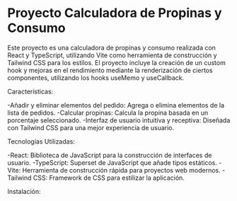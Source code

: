# Proyecto Calculadora de Propinas y Consumo

Este proyecto es una calculadora de propinas y consumo realizada con React y TypeScript, utilizando Vite como herramienta de construcción y Tailwind CSS para los estilos. El proyecto incluye la creación de un custom hook y mejoras en el rendimiento mediante la renderización de ciertos componentes, utilizando los hooks useMemo y useCallback.

Características:

-Añadir y eliminar elementos del pedido: Agrega o elimina elementos de la lista de pedidos.
-Calcular propinas: Calcula la propina basada en un porcentaje seleccionado.
-Interfaz de usuario intuitiva y receptiva: Diseñada con Tailwind CSS para una mejor experiencia de usuario.
  
Tecnologías Utilizadas:

-React: Biblioteca de JavaScript para la construcción de interfaces de usuario.
-TypeScript: Superset de JavaScript que añade tipos estáticos.
-Vite: Herramienta de construcción rápida para proyectos web modernos.
-Tailwind CSS: Framework de CSS para estilizar la aplicación.
  
Instalación:

